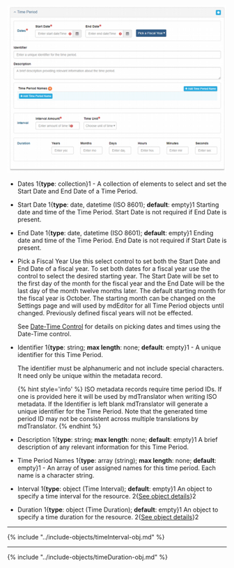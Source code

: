 ![Time Period Panel](/assets/reference/edit-objects/main/timePeriod-main.png)

* <span class="md-element">Dates</span> <i class="fa fa-asterisk required" title="Required"></i> 1{**type**: collection}1 - A collection of elements to select and set the <span class="md-element">Start Date</span> and <span class="md-element">End Date</span> of a <span class="md-panel">Time Period</span>. 

* <span class="md-element">Start Date</span> <i class="fa fa-asterisk required" title="Required"></i> 1{**type**: date, datetime (ISO 8601); **default**: empty}1 Starting date and time of the <span class="md-panel">Time Period</span>.  <span class="md-element">Start Date</span> is not required if <span class="md-element">End Date</span> is present. 
  
* <span class="md-element">End Date</span> <i class="fa fa-asterisk required" title="Required"></i>1{**type**: date, datetime (ISO 8601); **default**: empty}1 Ending date and time of the <span class="md-panel">Time Period</span>.  <span class="md-element">End Date</span> is not required if <span class="md-element">Start Date</span> is present.  
 
* <span class="btn btn-primary btn-xs">Pick a Fiscal Year</span> Use this select control to set both the <span class="md-element">Start Date</span> and <span class="md-element">End Date</span> of a fiscal year.  To set both dates for a fiscal year use the control to select the desired starting year.  The <span class="md-element">Start Date</span> will be set to the first day of the month for the fiscal year and the <span class="md-element">End Date</span> will be the last day of the month twelve months later. The default starting month for the fiscal year is October.  The starting month can be changed on the Settings page and will used by mdEditor for all <span class="md-panel">Time Period</span> objects until changed.  Previously defined fiscal years will not be effected.

  See [Date-Time Control](../edit-window/controls/dateTime-control.md) for details on picking dates and times using the Date-Time control.

* <span class="md-element">Identifier</span> 1{**type**: string; **max length**: none; **default**: empty}1 - A unique identifier for this <span class="md-panel">Time Period</span>.  

  The identifier must be alphanumeric and not include special characters.  It need only be unique within the metadata record. 
  
  {% hint style='info' %}
  ISO metadata records require time period IDs.  If one is provided here it will be used by mdTranslator when writing ISO metadata.  If the <span class="md-element">Identifier</span> is left blank mdTranslator will generate a unique identifier for the <span class="md-panel">Time Period</span>.  Note that the generated time period ID may not be consistent across multiple translations by mdTranslator.
  {% endhint %}

* <span class="md-element">Description</span> 1{**type**: string; **max length**: none; **default**: empty}1 A brief description of any relevant information for this <span class="md-panel">Time Period</span>.  

* <span class="md-element">Time Period Names</span> 1{**type**: array (string); **max length**: none; **default**: empty}1 - An array of user assigned names for this time period.  Each name is a character string.

* <span class="md-element">Interval</span> 1{**type**: object (<span class="md-panel">Time Interval</span>); **default**: empty}1 An object to specify a time interval for the resource.  2{[See object details](#time-interval-object)}2

* <span class="md-element">Duration</span> 1{**type**: object (<span class="md-panel">Time Duration</span>); **default**: empty}1 An object to specify a time duration for the resource. 2{[See object details](#time-duration-object)}2

---

{% include "../include-objects/timeInterval-obj.md" %}
  
---
 
{% include "../include-objects/timeDuration-obj.md" %}
